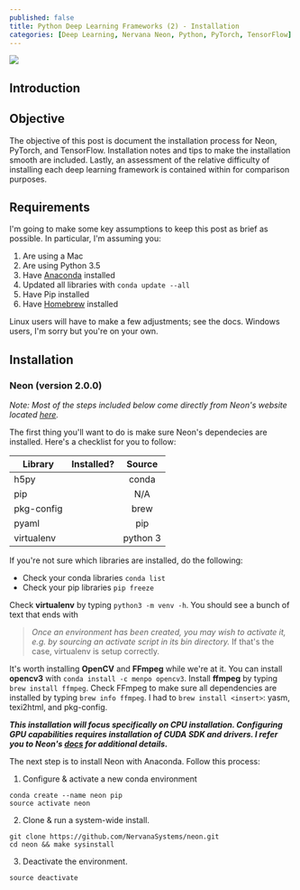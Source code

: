 ```yaml
---
published: false
title: Python Deep Learning Frameworks (2) - Installation
categories: [Deep Learning, Nervana Neon, Python, PyTorch, TensorFlow]
---
```

![](/assets/images/include.jpeg?raw=true)

## Introduction


## Objective
The objective of this post is document the installation process for Neon, PyTorch, and TensorFlow. Installation notes and tips to make the installation smooth are included. Lastly, an assessment of the relative difficulty of installing each deep learning framework is contained within for comparison purposes. 

## Requirements
I'm going to make some key assumptions to keep this post as brief as possible. In particular, I'm assuming you:

1. Are using a Mac
2. Are using Python 3.5
3. Have [Anaconda](https://www.continuum.io/downloads) installed 
4. Updated all libraries with `conda update --all`
5. Have Pip installed
6. Have [Homebrew](https://brew.sh/) installed

Linux users will have to make a few adjustments; see the docs. Windows users, I'm sorry but you're on your own. 

## Installation 

### Neon (version 2.0.0)
*Note: Most of the steps included below come directly from Neon's website located [here](http://neon.nervanasys.com/docs/latest/installation.html).*

The first thing you'll want to do is make sure Neon's dependecies are installed. Here's a checklist for you to follow:

|Library|Installed?|Source|
|---|---|:--:|
|h5py| |conda|
|pip| |N/A|
|pkg-config| |brew|
|pyaml| |pip| 
|virtualenv| |python 3|

If you're not sure which libraries are installed, do the following:  
- Check your conda libraries `conda list`  
- Check your pip libraries `pip freeze` 

Check **virtualenv** by typing `python3 -m venv -h`. You should see a bunch of text that ends with 
>*Once an environment has been created, you may wish to activate it, e.g. by sourcing an activate script in its bin directory.* If that's the case, virtualenv is setup correctly.

It's worth installing **OpenCV** and **FFmpeg** while we're at it. You can install **opencv3** with `conda install -c menpo opencv3`. Install **ffmpeg** by typing `brew install ffmpeg`. Check FFmpeg to make sure all dependencies are installed by typing `brew info ffmpeg`. I had to `brew install <insert>`: yasm, texi2html, and pkg-config.

***This installation will focus specifically on CPU installation. Configuring GPU capabilities requires installation of CUDA SDK and drivers. I refer you to Neon's [docs](http://neon.nervanasys.com/docs/latest/installation.html) for additional details.***

The next step is to install Neon with Anaconda. Follow this process:
1. Configure & activate a new conda environment 
```
conda create --name neon pip
source activate neon
```
2. Clone & run a system-wide install.
```
git clone https://github.com/NervanaSystems/neon.git
cd neon && make sysinstall
```
3. Deactivate the environment.
```
source deactivate
```
